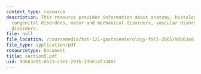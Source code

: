 ```yaml
---
content_type: resource
description: This resource provides information about anatomy, histology, physiology,
  congenital disorders, motor and mechanical disorders, vascular disorders, and inflammatory
  disorders.
file: null
file_location: /coursemedia/hst-121-gastroenterology-fall-2005/9d663a918b33c1e1291b2d6614f33407_section5.pdf
file_type: application/pdf
resourcetype: Document
title: section5.pdf
uid: 9d663a91-8b33-c1e1-291b-2d6614f33407
---
```

